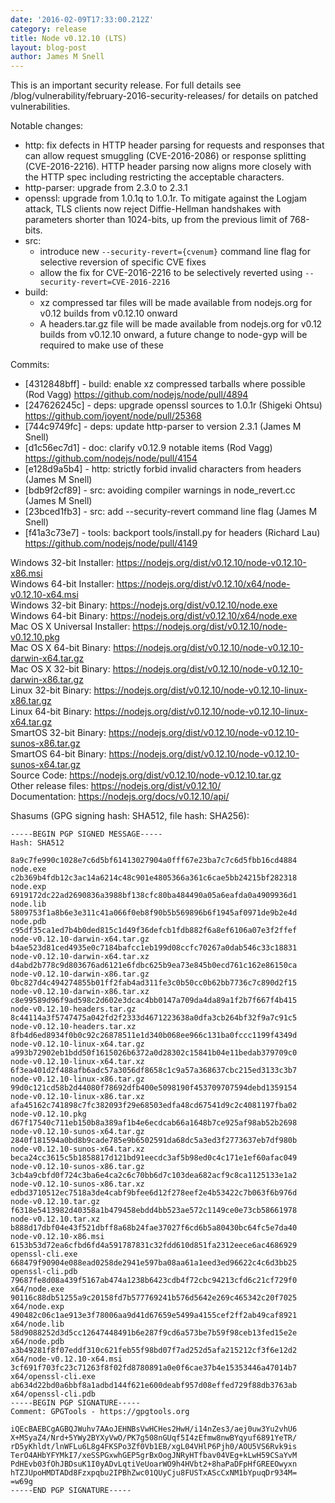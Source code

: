 ```yaml
---
date: '2016-02-09T17:33:00.212Z'
category: release
title: Node v0.12.10 (LTS)
layout: blog-post
author: James M Snell
---
```


<!--lint disable prohibited-strings-->
<!--lint disable maximum-line-length-->
<!--lint disable no-literal-urls-->
<!--lint disable no-shortcut-reference-link-->

This is an important security release. For full details see /blog/vulnerability/february-2016-security-releases/ for details on patched vulnerabilities.

Notable changes:

- http: fix defects in HTTP header parsing for requests and responses that can allow request smuggling (CVE-2016-2086) or response splitting (CVE-2016-2216). HTTP header parsing now aligns more closely with the HTTP spec including restricting the acceptable characters.
- http-parser: upgrade from 2.3.0 to 2.3.1
- openssl: upgrade from 1.0.1q to 1.0.1r. To mitigate against the Logjam attack, TLS clients now reject Diffie-Hellman handshakes with parameters shorter than 1024-bits, up from the previous limit of 768-bits.
- src:
  - introduce new `--security-revert={cvenum}` command line flag for selective reversion of specific CVE fixes
  - allow the fix for CVE-2016-2216 to be selectively reverted using `--security-revert=CVE-2016-2216`
- build:
  - xz compressed tar files will be made available from nodejs.org for v0.12 builds from v0.12.10 onward
  - A headers.tar.gz file will be made available from nodejs.org for v0.12 builds from v0.12.10 onward, a future change to node-gyp will be required to make use of these

Commits:

- [4312848bff] - build: enable xz compressed tarballs where possible (Rod Vagg) https://github.com/nodejs/node/pull/4894
- [247626245c] - deps: upgrade openssl sources to 1.0.1r (Shigeki Ohtsu) https://github.com/joyent/node/pull/25368
- [744c9749fc] - deps: update http-parser to version 2.3.1 (James M Snell)
- [d1c56ec7d1] - doc: clarify v0.12.9 notable items (Rod Vagg) https://github.com/nodejs/node/pull/4154
- [e128d9a5b4] - http: strictly forbid invalid characters from headers (James M Snell)
- [bdb9f2cf89] - src: avoiding compiler warnings in node_revert.cc (James M Snell)
- [23bced1fb3] - src: add --security-revert command line flag (James M Snell)
- [f41a3c73e7] - tools: backport tools/install.py for headers (Richard Lau) https://github.com/nodejs/node/pull/4149

Windows 32-bit Installer: https://nodejs.org/dist/v0.12.10/node-v0.12.10-x86.msi \
Windows 64-bit Installer: https://nodejs.org/dist/v0.12.10/x64/node-v0.12.10-x64.msi \
Windows 32-bit Binary: https://nodejs.org/dist/v0.12.10/node.exe \
Windows 64-bit Binary: https://nodejs.org/dist/v0.12.10/x64/node.exe \
Mac OS X Universal Installer: https://nodejs.org/dist/v0.12.10/node-v0.12.10.pkg \
Mac OS X 64-bit Binary: https://nodejs.org/dist/v0.12.10/node-v0.12.10-darwin-x64.tar.gz \
Mac OS X 32-bit Binary: https://nodejs.org/dist/v0.12.10/node-v0.12.10-darwin-x86.tar.gz \
Linux 32-bit Binary: https://nodejs.org/dist/v0.12.10/node-v0.12.10-linux-x86.tar.gz \
Linux 64-bit Binary: https://nodejs.org/dist/v0.12.10/node-v0.12.10-linux-x64.tar.gz \
SmartOS 32-bit Binary: https://nodejs.org/dist/v0.12.10/node-v0.12.10-sunos-x86.tar.gz \
SmartOS 64-bit Binary: https://nodejs.org/dist/v0.12.10/node-v0.12.10-sunos-x64.tar.gz \
Source Code: https://nodejs.org/dist/v0.12.10/node-v0.12.10.tar.gz \
Other release files: https://nodejs.org/dist/v0.12.10/ \
Documentation: https://nodejs.org/docs/v0.12.10/api/

Shasums (GPG signing hash: SHA512, file hash: SHA256):

```
-----BEGIN PGP SIGNED MESSAGE-----
Hash: SHA512

8a9c7fe990c1028e7c6d5bf61413027904a0fff67e23ba7c7c6d5fbb16cd4884  node.exe
c2b369b4fdb12c3ac14a6214c48c901e4805366a361c6cae5bb24215bf282318  node.exp
6919172dc22ad2690836a3988bf138cfc80ba484490a05a6eafda0a4909936d1  node.lib
5809753f1a8b6e3e311c41a066f0eb8f90b5b569896b6f1945af0971de9b2e4d  node.pdb
c95df35ca1ed7b4b0ded815c1d49f36defcb1fdb882f6a8ef6106a07e3f2ffef  node-v0.12.10-darwin-x64.tar.gz
b4ae523d81ced4935e0c7184bafcc1eb199d08ccfc70267a0dab546c33c18831  node-v0.12.10-darwin-x64.tar.xz
d4abd2b778c9d803676ad6121e6fdbc625b9ea73e845b0ecd761c162e86150ca  node-v0.12.10-darwin-x86.tar.gz
0bc827d4c494274855b01ff2fab4ad311fe3c0b50cc0b62bb7736c7c890d2f15  node-v0.12.10-darwin-x86.tar.xz
c8e99589d96f9ad598c2d602e3dcac4bb0147a709da4da89a1f2b7f667f4b415  node-v0.12.10-headers.tar.gz
8c44114a3f5747475a042fd2f2333d4671223638a0dfa3cb264bf32f9a7c91c5  node-v0.12.10-headers.tar.xz
8fb4d6ed8934f0b0c92c26878511e1d340b068ee966c131ba0fccc1199f4349d  node-v0.12.10-linux-x64.tar.gz
a993b72902eb1bdd50f1615026b6372a0d28302c15841b04e11bedab379709c0  node-v0.12.10-linux-x64.tar.xz
6f3ea401d2f488afb6adc57a3056df8658c1c9a57a368637cbc215ed3133c3b7  node-v0.12.10-linux-x86.tar.gz
99d0c121cd58b2d44080f78692dfb400e5098190f453709707594debd1359154  node-v0.12.10-linux-x86.tar.xz
afa45162c741898c7fc382093f29e68503edfa48cd67541d9c2c4081197fba02  node-v0.12.10.pkg
d67f17540c711eb150b8a389af1b4e6ecdcab66a1648b7ce925af98ab52b2698  node-v0.12.10-sunos-x64.tar.gz
2840f181594a0bd8b9cade785e9b6502591da68dc5a3ed3f2773637eb7df980b  node-v0.12.10-sunos-x64.tar.xz
beca24cc3615c5b1858817d121bd91eecdc3af5b98ed0c4c171e1ef60afac049  node-v0.12.10-sunos-x86.tar.gz
3cb4a9cbfd0f724c3ba6e4ca2c6c70bb6d7c103dea682acf9c8ca1125133e1a2  node-v0.12.10-sunos-x86.tar.xz
edbd3710512ec7518a3de4cabf9bfee6d12f278eef2e4b53422c7b063f6b976d  node-v0.12.10.tar.gz
f6318e5413982d40358a1b479458ebdd4bb523ae572c1149ce0e73cb58661978  node-v0.12.10.tar.xz
b888d17dbf04e43f521dbff8a68b24fae37027f6cd6b5a80430bc64fc5e7da40  node-v0.12.10-x86.msi
6153b53d72ea6cfbd6fd4a591787831c32fdd610d851fa2312eece6ac4686929  openssl-cli.exe
668479f90904e088ead0258de2941e597ba08aa61a1eed3ed96622c4c6d3bb25  openssl-cli.pdb
79687fe8d08a439f5167ab474a1238b6423cdb4f72cbc94213cfd6c21cf729f0  x64/node.exe
90116c88db51255a9c20158fd7b577769241b576d5642e269c465342c20f7025  x64/node.exp
490482c06c1ae913e3f78006aa9d41d67659e5499a4155cef2ff2ab49caf8921  x64/node.lib
58d9088252d3d5cc12647448491b6e287f9cd6a573be7b59f98ceb13fed15e2e  x64/node.pdb
a3b49281f8f07eddf310c621feb55f98bd07f7ad252d5afa215212cf3f6e12d2  x64/node-v0.12.10-x64.msi
3cf691f703fc23c71263f8f02fd8780891a0e0f6cae37b4e15353446a47014b7  x64/openssl-cli.exe
ab634d22bd0a6bbf8a1adbd144f621e600deabf957d08effed729f88db3763ab  x64/openssl-cli.pdb
-----BEGIN PGP SIGNATURE-----
Comment: GPGTools - https://gpgtools.org

iQEcBAEBCgAGBQJWuhv7AAoJEHNBsVwHCHes2HwH/i14nZes3/aej0uw3Yu2vhU6
X+MSyaZ4/Nrd+5YWy2BYXyVwO/PK7g508nGUqf5I4zEfmw8nwBYqyuf6891YeTR/
rD5yKhldt/lnWFLu6L8g4FKSPo3Zf0Vb1EB/xgL04VHlP6Pjh0/AOU5VS6Rvk9is
TerO4AHbYFYMkI7/xeSSPGxwhGEP5grBxOogJNRyHTfbav04VEg+kLwH59CSaYvM
PdHEvb03fOhJBDsuK1I0yADvLqtiVeUoarWO9h4HVbt2+8haPaDFpHfGREEOwyxn
hTZJUpoHMDTADd8Fzxpqbu2IPBhZwc01QUyCju8FUSTxAScCxNM1bYpuqDr934M=
=w69g
-----END PGP SIGNATURE-----

```

